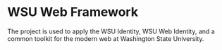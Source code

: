 # WSU Web Framework

The project is used to apply the WSU Identity, WSU Web Identity, and a common toolkit for the modern web at Washington State University.
